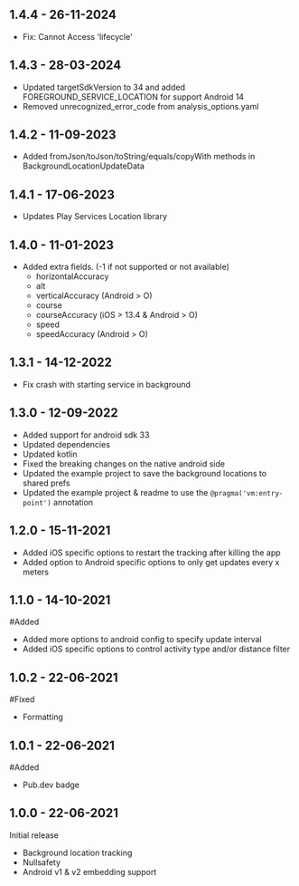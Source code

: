## 1.4.4 - 26-11-2024
- Fix: Cannot Access 'lifecycle'

## 1.4.3 - 28-03-2024
- Updated targetSdkVersion to 34 and added FOREGROUND_SERVICE_LOCATION for support Android 14
- Removed unrecognized_error_code from analysis_options.yaml
  
## 1.4.2 - 11-09-2023
- Added fromJson/toJson/toString/equals/copyWith methods in BackgroundLocationUpdateData
  
## 1.4.1 - 17-06-2023
- Updates Play Services Location library
  
## 1.4.0 - 11-01-2023
- Added extra fields. (-1 if not supported or not available)
    - horizontalAccuracy
    - alt
    - verticalAccuracy (Android > O)
    - course
    - courseAccuracy (iOS > 13.4 & Android > O)
    - speed
    - speedAccuracy (Android > O)

## 1.3.1 - 14-12-2022
- Fix crash with starting service in background

## 1.3.0 - 12-09-2022
- Added support for android sdk 33
- Updated dependencies
- Updated kotlin
- Fixed the breaking changes on the native android side
- Updated the example project to save the background locations to shared prefs
- Updated the example project & readme to use the `@pragma('vm:entry-point')` annotation

## 1.2.0 - 15-11-2021
- Added iOS specific options to restart the tracking after killing the app
- Added option to Android specific options to only get updates every x meters

## 1.1.0 - 14-10-2021
#Added
- Added more options to android config to specify update interval
- Added iOS specific options to control activity type and/or distance filter

## 1.0.2 - 22-06-2021
#Fixed
- Formatting

## 1.0.1 - 22-06-2021
#Added
- Pub.dev badge

## 1.0.0 - 22-06-2021
Initial release
- Background location tracking
- Nullsafety
- Android v1 & v2 embedding support
